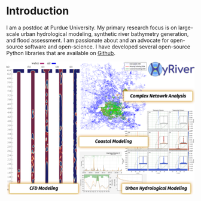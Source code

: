 # Introduction

I am a postdoc at Purdue University. My primary research focus is
on large-scale urban hydrological modeling, synthetic river bathymetry
generation, and flood assessment. I am passionate about and an advocate for
open-source software and open-science. I have developed several open-source
Python libraries that are available on [Github](https://github.com/cheginit).

![projects](images/projects.png)
